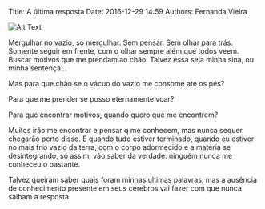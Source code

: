 Title: A última resposta
Date: 2016-12-29 14:59
Authors: Fernanda Vieira

![Alt Text]({attach}images/margarida.jpg)

Mergulhar no vazio, só mergulhar. Sem pensar. Sem olhar para trás. Somente seguir em frente, com o olhar sempre além
que todos veem. Buscar motivos que me prendam ao chão. Talvez essa seja minha sina, ou minha sentença...

Mas para que chão se o vácuo do vazio me consome ate os pés?

Para que me prender se posso eternamente voar?

Para que encontrar motivos, quando quero que me encontrem?

Muitos irão me encontrar e pensar q me conhecem, mas nunca sequer chegarão perto disso. E quando tudo estiver terminado, quando eu estiver no mais frio vazio da terra, com o corpo adormecido e a matéria se desintegrando, só assim, vão saber da verdade: ninguém nunca me conheceu o bastante.

Talvez queiram saber quais foram minhas ultimas palavras, mas a ausência de conhecimento presente em seus cérebros vai fazer com que nunca saibam a resposta.
